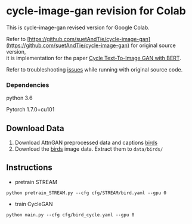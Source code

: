 # cycle-image-gan revision for Colab

This is cycle-image-gan revised version for Google Colab.

Refer to [https://github.com/suetAndTie/cycle-image-gan](https://github.com/suetAndTie/cycle-image-gan) for original source version, <br>
it is implementation for the paper [Cycle Text-To-Image GAN with BERT](https://arxiv.org/abs/2003.12137).

Refer to troubleshooting [issues](https://github.com/rightlit/cycle-image-gan-rev/issues) while running with original source code. 

### Dependencies
python 3.6

Pytorch 1.7.0+cu101


## Download Data
1. Download AttnGAN preprocessed data and captions [birds](https://drive.google.com/open?id=1O_LtUP9sch09QH3s_EBAgLEctBQ5JBSJ)
2. Download the [birds](http://www.vision.caltech.edu/visipedia/CUB-200-2011.html) image data. Extract them to `data/birds/`

## Instructions
* pretrain STREAM
```
python pretrain_STREAM.py --cfg cfg/STREAM/bird.yaml --gpu 0
```
* train CycleGAN
```
python main.py --cfg cfg/bird_cycle.yaml --gpu 0
```

